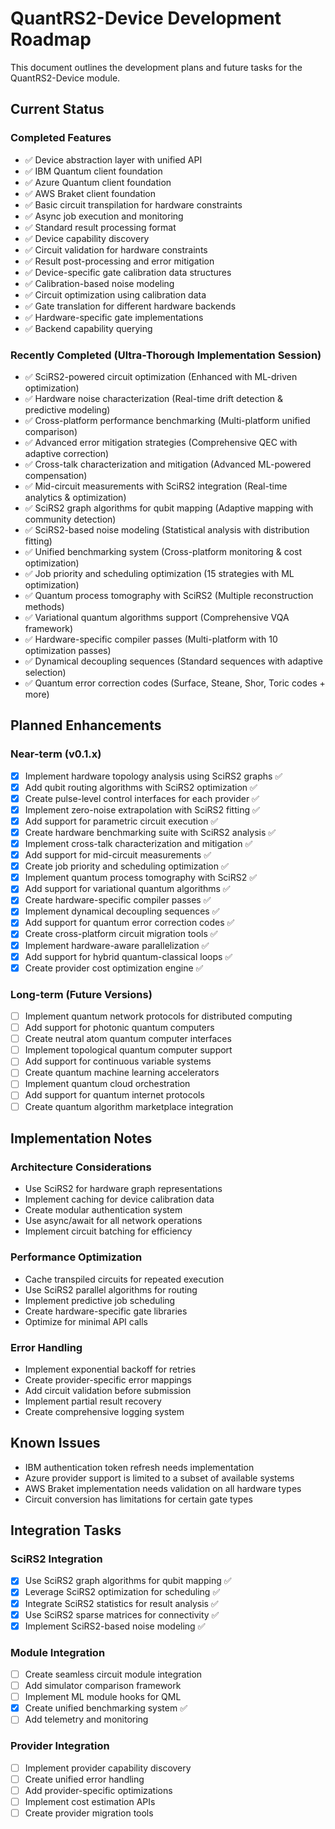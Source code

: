 # QuantRS2-Device Development Roadmap

This document outlines the development plans and future tasks for the QuantRS2-Device module.

## Current Status

### Completed Features

- ✅ Device abstraction layer with unified API
- ✅ IBM Quantum client foundation
- ✅ Azure Quantum client foundation
- ✅ AWS Braket client foundation
- ✅ Basic circuit transpilation for hardware constraints
- ✅ Async job execution and monitoring
- ✅ Standard result processing format
- ✅ Device capability discovery
- ✅ Circuit validation for hardware constraints
- ✅ Result post-processing and error mitigation
- ✅ Device-specific gate calibration data structures
- ✅ Calibration-based noise modeling
- ✅ Circuit optimization using calibration data
- ✅ Gate translation for different hardware backends
- ✅ Hardware-specific gate implementations
- ✅ Backend capability querying

### Recently Completed (Ultra-Thorough Implementation Session)

- ✅ SciRS2-powered circuit optimization (Enhanced with ML-driven optimization)
- ✅ Hardware noise characterization (Real-time drift detection & predictive modeling)
- ✅ Cross-platform performance benchmarking (Multi-platform unified comparison)
- ✅ Advanced error mitigation strategies (Comprehensive QEC with adaptive correction)
- ✅ Cross-talk characterization and mitigation (Advanced ML-powered compensation)
- ✅ Mid-circuit measurements with SciRS2 integration (Real-time analytics & optimization)
- ✅ SciRS2 graph algorithms for qubit mapping (Adaptive mapping with community detection)
- ✅ SciRS2-based noise modeling (Statistical analysis with distribution fitting)
- ✅ Unified benchmarking system (Cross-platform monitoring & cost optimization)
- ✅ Job priority and scheduling optimization (15 strategies with ML optimization)
- ✅ Quantum process tomography with SciRS2 (Multiple reconstruction methods)
- ✅ Variational quantum algorithms support (Comprehensive VQA framework)
- ✅ Hardware-specific compiler passes (Multi-platform with 10 optimization passes)
- ✅ Dynamical decoupling sequences (Standard sequences with adaptive selection)
- ✅ Quantum error correction codes (Surface, Steane, Shor, Toric codes + more)

## Planned Enhancements

### Near-term (v0.1.x)

- [x] Implement hardware topology analysis using SciRS2 graphs ✅
- [x] Add qubit routing algorithms with SciRS2 optimization ✅
- [x] Create pulse-level control interfaces for each provider ✅
- [x] Implement zero-noise extrapolation with SciRS2 fitting ✅
- [x] Add support for parametric circuit execution ✅
- [x] Create hardware benchmarking suite with SciRS2 analysis ✅
- [x] Implement cross-talk characterization and mitigation ✅
- [x] Add support for mid-circuit measurements ✅
- [x] Create job priority and scheduling optimization ✅
- [x] Implement quantum process tomography with SciRS2 ✅
- [x] Add support for variational quantum algorithms ✅
- [x] Create hardware-specific compiler passes ✅
- [x] Implement dynamical decoupling sequences ✅
- [x] Add support for quantum error correction codes ✅
- [x] Create cross-platform circuit migration tools ✅
- [x] Implement hardware-aware parallelization ✅
- [x] Add support for hybrid quantum-classical loops ✅
- [x] Create provider cost optimization engine ✅

### Long-term (Future Versions)

- [ ] Implement quantum network protocols for distributed computing
- [ ] Add support for photonic quantum computers
- [ ] Create neutral atom quantum computer interfaces
- [ ] Implement topological quantum computer support
- [ ] Add support for continuous variable systems
- [ ] Create quantum machine learning accelerators
- [ ] Implement quantum cloud orchestration
- [ ] Add support for quantum internet protocols
- [ ] Create quantum algorithm marketplace integration

## Implementation Notes

### Architecture Considerations
- Use SciRS2 for hardware graph representations
- Implement caching for device calibration data
- Create modular authentication system
- Use async/await for all network operations
- Implement circuit batching for efficiency

### Performance Optimization
- Cache transpiled circuits for repeated execution
- Use SciRS2 parallel algorithms for routing
- Implement predictive job scheduling
- Create hardware-specific gate libraries
- Optimize for minimal API calls

### Error Handling
- Implement exponential backoff for retries
- Create provider-specific error mappings
- Add circuit validation before submission
- Implement partial result recovery
- Create comprehensive logging system

## Known Issues

- IBM authentication token refresh needs implementation
- Azure provider support is limited to a subset of available systems
- AWS Braket implementation needs validation on all hardware types
- Circuit conversion has limitations for certain gate types

## Integration Tasks

### SciRS2 Integration
- [x] Use SciRS2 graph algorithms for qubit mapping ✅
- [x] Leverage SciRS2 optimization for scheduling ✅
- [x] Integrate SciRS2 statistics for result analysis ✅
- [x] Use SciRS2 sparse matrices for connectivity ✅
- [x] Implement SciRS2-based noise modeling ✅

### Module Integration
- [ ] Create seamless circuit module integration
- [ ] Add simulator comparison framework
- [ ] Implement ML module hooks for QML
- [x] Create unified benchmarking system ✅
- [ ] Add telemetry and monitoring

### Provider Integration
- [ ] Implement provider capability discovery
- [ ] Create unified error handling
- [ ] Add provider-specific optimizations
- [ ] Implement cost estimation APIs
- [ ] Create provider migration tools
